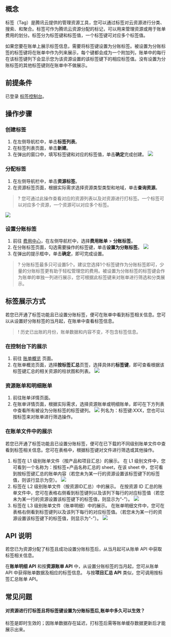 ## 概念 
标签（Tag）是腾讯云提供的管理资源工具，您可以通过标签对云资源进行分类、搜索、和聚合。标签可作为腾讯云资源分配的标记，可以用来管理资源或用于账单费用的划分。标签分为标签键和标签值，一个标签键可对应多个标签值。

如果您要在账单上展示标签信息，需要将标签键设置为分账标签。被设置为分账标签的标签键将在账单中作为列来展示，每个键都会成为一个附加列，账单中的每行在该标签键列下会显示您为该资源设置的该标签键下的相应标签值。没有设置为分账标签的其他标签键则在账单中不做展示。


## 前提条件

已登录 [标签控制台](https://console.cloud.tencent.com/tag/resources)。

## 操作步骤 

### 创建标签

1. 在左侧导航栏中，单击**标签列表**。
2. 在标签列表页面，单击**新建**。
3. 在弹出的窗口中，填写标签键和对应的标签值，单击**确定**完成创建。
![](https://main.qcloudimg.com/raw/566a7c3f75eeafa6ac30b70f1ac56ac7.png)

### 分配标签

1. 在左侧导航栏中，单击**资源标签**。
2. 在资源标签页面，根据实际需求选择资源类型类型和地域，单击**查询资源**。 
>? 您可通过此操作查看对应的资源列表以及对资源进行打标签。一个标签可以对应多个资源，一个资源可以对应多个标签。
>
![](https://main.qcloudimg.com/raw/b9f302668ddab490dde469b3c3147b00.png)

### 设置分账标签

1. 前往 [费用中心](https://console.cloud.tencent.com/expense/overview)，在左侧导航栏中，选择**费用账单** > **分账标签**。
2. 在分账标签页面，勾选需要操作的标签键，单击**设置为分账标签**。
![](https://main.qcloudimg.com/raw/3c9a9c9dd20391df68c4cb3d605470be.png)
3. 在弹出的提示框中，单击**确定**，即可完成设置。
>? 分账标签最多只可设置5个。建议您选择1个标签键作为分账标签即可，少量的分账标签更有助于轻松管理您的费用。被设置为分账标签的标签键会作为账单的单独一列进行展示，您可根据此标签键来对账单进行筛选和分类展示。
>

## 标签展示方式 
若您已开通了标签功能且已设置分账标签，便可在账单中看到标签相关信息。您可以从设置好分账标签的当月起，在账单中查看标签信息。
>! 历史已出账的月份，账单数据和内容不变，不包含标签信息。
>

### 在控制台下的展示

1. 前往 [账单概览](https://console.cloud.tencent.com/expense/bill/overview) 页面。
2. 在账单概览页面，选择**按标签汇总**页签，选择具体的**标签键**，即可查看根据该标签键汇总的相关资源的柱状图和列表。
![](https://main.qcloudimg.com/raw/f010ef573d9ad107ef69024b4fc022f4.png)

### 资源账单和明细账单

1. 前往账单详情页面。
2. 在账单详情页面，根据实际需求，选择资源账单或明细账单，即可在下方列表中查看所有被设为分账标签的标签键列。
![](https://main.qcloudimg.com/raw/51ebe965f935974c88e97b9c3a6ca029.png)
列名为：标签键:XXX，您也可以按标签来对账单进行筛选操作。

### 在账单文件中的展示

若您已开通了标签功能且已设置分账标签，便可在已下载的不同级别账单文件中查看到标签相关信息。您可在表格中，根据标签键对文件进行筛选或其他操作。
1. 标签在 L1 级别账单文件（按产品和项目汇总）的展示。
在 L1 级别文件中，您可看到一个名称为：按标签+产品名称汇总的 sheet，在该 sheet 中，您可看到按标签键汇总的账单内容（若您未为某一行的资源设置该标签键下的标签值，则该行显示为空）。
![](https://main.qcloudimg.com/raw/f6f63da357d221ad6328436039ed3381.png)
2. 标签在 L2 级别账单文件（按资源ID汇总）中的展示。
在按资源 ID 汇总的账单文件中，您可在表格右侧看到标签键列以及该列下每行的对应标签值（若您未为某一行的资源设置该标签键下的标签值，则显示为“-”）。
![](https://main.qcloudimg.com/raw/b6f6df941c4822b1cf387d382543e804.png)
3. 标签在 L3 级别账单文件（账单明细）中的展示。
在账单明细文件中，您可在表格右侧看到标签键列以及该列下每行的对应标签值。（若您未为某一行的资源设置该标签键下的标签值，则显示为“-”）。
![](https://main.qcloudimg.com/raw/496dfb8a488382cb43f87349b36dd51a.png)

## API 说明

若您已为资源分配了标签且成功设置分账标签后，从当月起可从账单 API 中获取标签相关信息。

在**账单明细 API** 和按**资源账单 API** 中，从设置分账标签的当月起，您可从账单 API 中获得账单数据及相应的标签信息。
与按**项目汇总 API** 类似，您可调用按标签汇总账单 API。

## 常见问题

#### 对资源进行打标签且将标签键设置为分账标签后,账单中多久可以生效？

标签是即时生效的；因账单数据存在延迟，打标签后需等账单缓存数据更新后才能展示出来。



